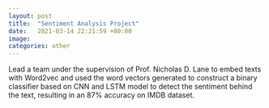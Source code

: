 ```yaml
---
layout: post
title:  "Sentiment Analysis Project"
date:   2021-03-14 22:21:59 +00:00
image:  
categories: other
---
```

Lead a team under the supervision of Prof. Nicholas D. Lane to embed texts with Word2vec and used the
word vectors generated to construct a binary classifier based on CNN and LSTM model to detect the sentiment
behind the text, resulting in an 87% accuracy on IMDB dataset.
